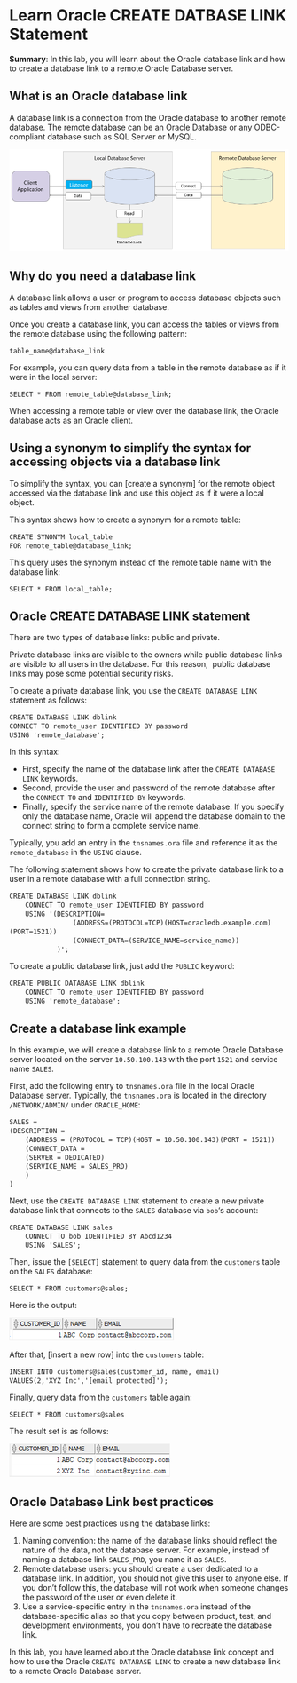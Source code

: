 # Learn Oracle CREATE DATBASE LINK Statement

**Summary**: In this lab, you will learn about the Oracle database link and how to create a database link to a remote Oracle Database server.

What is an Oracle database link
-------------------------------

A database link is a connection from the Oracle database to another remote database. The remote database can be an Oracle Database or any ODBC-compliant database such as SQL Server or MySQL.

![Oracle Create Database Link](./images/Oracle-Create-Database-Link.png)

Why do you need a database link
-------------------------------

A database link allows a user or program to access database objects such as tables and views from another database.

Once you create a database link, you can access the tables or views from the remote database using the following pattern:

```
table_name@database_link
```


For example, you can query data from a table in the remote database as if it were in the local server:

```
SELECT * FROM remote_table@database_link;
```


When accessing a remote table or view over the database link, the Oracle database acts as an Oracle client.

Using a synonym to simplify the syntax for accessing objects via a database link
--------------------------------------------------------------------------------

To simplify the syntax, you can [create a synonym] for the remote object accessed via the database link and use this object as if it were a local object.

This syntax shows how to create a synonym for a remote table:

```
CREATE SYNONYM local_table
FOR remote_table@database_link;
```


This query uses the synonym instead of the remote table name with the database link:

```
SELECT * FROM local_table;
```


Oracle CREATE DATABASE LINK statement
-------------------------------------

There are two types of database links: public and private.

Private database links are visible to the owners while public database links are visible to all users in the database. For this reason,  public database links may pose some potential security risks.

To create a private database link, you use the `CREATE DATABASE LINK` statement as follows:

```
CREATE DATABASE LINK dblink
CONNECT TO remote_user IDENTIFIED BY password
USING 'remote_database';
```


In this syntax:

*   First, specify the name of the database link after the `CREATE DATABASE LINK` keywords.
*   Second, provide the user and password of the remote database after the `CONNECT TO` and `IDENTIFIED BY` keywords.
*   Finally, specify the service name of the remote database. If you specify only the database name, Oracle will append the database domain to the connect string to form a complete service name.

Typically, you add an entry in the `tnsnames.ora` file and reference it as the `remote_database` in the `USING` clause.

The following statement shows how to create the private database link to a user in a remote database with a full connection string.

```
CREATE DATABASE LINK dblink 
    CONNECT TO remote_user IDENTIFIED BY password
    USING '(DESCRIPTION=
                (ADDRESS=(PROTOCOL=TCP)(HOST=oracledb.example.com)(PORT=1521))
                (CONNECT_DATA=(SERVICE_NAME=service_name))
            )';

```


To create a public database link, just add the `PUBLIC` keyword:

```
CREATE PUBLIC DATABASE LINK dblink 
    CONNECT TO remote_user IDENTIFIED BY password
    USING 'remote_database';

```


Create a database link example
------------------------------

In this example, we will create a database link to a remote Oracle Database server located on the server `10.50.100.143` with the port `1521` and service name `SALES`.

First, add the following entry to `tnsnames.ora` file in the local Oracle Database server. Typically, the `tnsnames.ora` is located in the directory `/NETWORK/ADMIN/` under `ORACLE_HOME`:

```
SALES =
(DESCRIPTION =
    (ADDRESS = (PROTOCOL = TCP)(HOST = 10.50.100.143)(PORT = 1521))
    (CONNECT_DATA =
    (SERVER = DEDICATED)
    (SERVICE_NAME = SALES_PRD)
    )
)
```


Next, use the `CREATE DATABASE LINK` statement to create a new private database link that connects to the `SALES` database via `bob`‘s account:

```
CREATE DATABASE LINK sales 
    CONNECT TO bob IDENTIFIED BY Abcd1234
    USING 'SALES';
```


Then, issue the `[SELECT]` statement to query data from the `customers` table on the `SALES` database:

```
SELECT * FROM customers@sales;
```


Here is the output:

![Oracle Create Database Link - querying data example](./images/Oracle-Create-Database-Link-querying-data-example.png)

After that, [insert a new row] into the `customers` table:

```
INSERT INTO customers@sales(customer_id, name, email)
VALUES(2,'XYZ Inc','[email protected]');
```


Finally, query data from the `customers` table again:

```
SELECT * FROM customers@sales
```


The result set is as follows:

![Oracle Create Database Link - insert example](./images/Oracle-Create-Database-Link-insert-example.png)

Oracle Database Link best practices
-----------------------------------

Here are some best practices using the database links:

1.  Naming convention: the name of the database links should reflect the nature of the data, not the database server. For example, instead of naming a database link `SALES_PRD`, you name it as `SALES`.
2.  Remote database users: you should create a user dedicated to a database link. In addition, you should not give this user to anyone else. If you don’t follow this, the database will not work when someone changes the password of the user or even delete it.
3.  Use a service-specific entry in the `tnsnames.ora` instead of the database-specific alias so that you copy between product, test, and development environments, you don’t have to recreate the database link.

In this lab, you have learned about the Oracle database link concept and how to use the Oracle `CREATE DATABASE LINK` to create a new database link to a remote Oracle Database server.
